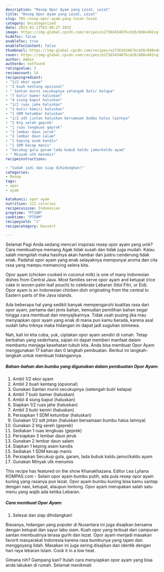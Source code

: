 ```yaml
---
description: "Resep Opor Ayam yang Lezat, Lezat"
title: "Resep Opor Ayam yang Lezat, Lezat"
slug: 705-resep-opor-ayam-yang-lezat-lezat
category: Uncategorized
date: 2023-01-17T03:48:27.193Z
image: https://img-global.cpcdn.com/recipes/e2736343467bcd20/680x482cq70/opor-ayam-foto-resep-utama.jpg
hideToc: false
enableToc: true
enableTocContent: false
thumbnail: https://img-global.cpcdn.com/recipes/e2736343467bcd20/680x482cq70/opor-ayam-foto-resep-utama.jpg
cover: https://img-global.cpcdn.com/recipes/e2736343467bcd20/680x482cq70/opor-ayam-foto-resep-utama.jpg
author: Admin
authorAv: notfound
ratingvalue: 3
reviewcount: 14
recipeingredient:
- "1/2 ekor ayam"
- "2 buah kentang opsional"
- " Santan murni secukupnya setengah butir kelapa"
- "7 butir bamer haluskan"
- "4 siung baput haluskan"
- "1/2 ruas jahe haluskan"
- "3 butir kemiri haluskan"
- "1 SDM ketumbar haluskan"
- "1/2 sdt jintan haluskan bersamaan bumbu halus lainnya"
- "2 btg sereh geprek"
- "1 ruas lengkuas geprek"
- "3 lembar daun jeruk"
- "2 lembar daun salam"
- "1 keping asam kandis"
- "1 SDM kecap manis"
- "Secukup gula garam lada bubuk kaldu jamurkaldu ayam"
- " Minyak utk menumis"
recipeinstructions:

- "Sudah jadi dan siap dihidangkan!"
categories:
- Resep
tags:
- opor
- ayam

katakunci: opor ayam 
nutrition: 121 calories
recipecuisine: Indonesian
preptime: "PT18M"
cooktime: "PT50M"
recipeyield: "1"
recipecategory: Dessert

---
```



Selamat Pagi Anda sedang mencari inspirasi resep opor ayam yang unik? Cara membuatnya memang Agak tidak susah dan tidak juga mudah. Kalau salah mengolah maka hasilnya akan hambar dan justru cenderung tidak enak. Padahal opor ayam yang enak selayaknya mempunyai aroma dan cita rasa yang mampu memancing selera kita.


Opor ayam (chicken cooked in coconut milk) is one of many Indonesian dishes from Central Java. Most families serve opor ayam and ketupat (rice cake in woven palm leaf pouch) to celebrate Lebaran (Idul Fitri, or Eid). Opor ayam is an Indonesian chicken dish originating from the central to Eastern parts of the Java islands.

Ada beberapa hal yang sedikit banyak mempengaruhi kualitas rasa dari opor ayam, pertama dari jenis bahan, kemudian pemilihan bahan segar hingga cara membuat dan menyajikannya. Tidak usah pusing jika mau menyiapkan opor ayam yang enak di mana pun kamu berada, karena asal sudah tahu triknya maka hidangan ini dapat jadi suguhan istimewa.


Nah, kali ini kita coba, yuk, ciptakan opor ayam sendiri di rumah. Tetap berbahan yang sederhana, sajian ini dapat memberi manfaat dalam membantu menjaga kesehatan tubuh kita. Anda bisa membuat Opor Ayam menggunakan 17 bahan dan 0 langkah pembuatan. Berikut ini langkah-langkah untuk membuat hidangannya.

<!--inarticleads1-->

##### Bahan-bahan dan bumbu yang digunakan dalam pembuatan Opor Ayam:

1. Ambil 1/2 ekor ayam
1. Ambil 2 buah kentang (opsional)
1. Gunakan  Santan murni secukupnya (setengah butir kelapa)
1. Ambil 7 butir bamer (haluskan)
1. Ambil 4 siung baput (haluskan)
1. Siapkan 1/2 ruas jahe (haluskan)
1. Ambil 3 butir kemiri (haluskan)
1. Persiapkan 1 SDM ketumbar (haluskan)
1. Gunakan 1/2 sdt jintan (haluskan bersamaan bumbu halus lainnya)
1. Gunakan 2 btg sereh (geprek)
1. Sediakan 1 ruas lengkuas (geprek)
1. Persiapkan 3 lembar daun jeruk
1. Gunakan 2 lembar daun salam
1. Siapkan 1 keping asam kandis
1. Sediakan 1 SDM kecap manis
1. Persiapkan Secukup gula, garam, lada bubuk kaldu jamur/kaldu ayam
1. Gunakan  Minyak utk menumis


This recipe has featured on the show Khanakhazana. Editor Lea Lyliana KOMPAS.com - Selain opor ayam bumbu putih, ada pula resep opor ayam kuning yang rasanya pun lezat. Opor ayam bumbu kuning bisa kamu santap dengan nasi, ketupat, ataupun lontong. Opor ayam merupakan salah satu menu yang wajib ada ketika Lebaran. 

<!--inarticleads2-->

##### Cara membuat Opor Ayam:


1. Selesai dan siap dihidangkan!

Biasanya, hidangan yang populer di Nusantara ini juga disajikan bersama dengan ketupat dan sayur labu siam. Kuah opor yang terbuat dari campuran santan membuatnya terasa gurih dan lezat. Opor ayam menjadi masakan favorit masyarakat Indonesia karena rasa bumbunya yang tajam dan menggoyang lidah. Masakan ini juga sering disajikan dan identik dengan hari raya lebaran Islam. Cook it in a low heat. 

Gimana nih? Gampang kan? Itulah cara menyiapkan opor ayam yang bisa anda lakukan di rumah. Selamat menikmati
